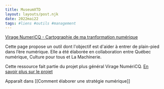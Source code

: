 ```yaml
---
title: MuseumXTD
layout: layouts/post.njk
date: 2022mai22
tags: #liens #outils #management 
---
```


[Virage NumeriCQ - Cartographie de ma tranformation numérique](https://viragenumeriqc.com/culture-et-numerique/cartographie-transformation-numerique/)

Cette page propose un outil dont l'objectif est d'aider à entrer de plain-pied dans l’ère numérique. Elle a été élaborée en collaboration entre Québec numérique, Culture pour tous et La Machinerie. 

Cette ressource fait partie du projet plus général Virage NumériCQ. [En savoir plus sur le projet](obsidian://open?vault=MuseumXTD%20(site%20internet)&file=Virage%20NumeriCQ)

Apparaît dans [[Comment élaborer une stratégie numérique]]